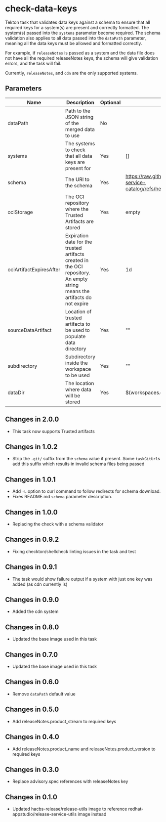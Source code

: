# check-data-keys

Tekton task that validates data keys against a schema to ensure that all required keys for a system(s) are present and correctly formatted. The system(s) passed into the `systems` parameter become required. The schema validation also applies to all data passed into the `dataPath` parameter, meaning all the data keys must be allowed and formatted correctly.

For example, if `releaseNotes` is passed as a system and the data file does not have all the required
releaseNotes keys, the schema will give validation errors, and the task will fail.

Currently, `releaseNotes`, and `cdn` are the only supported systems.

## Parameters

| Name                    | Description                                                                                                                | Optional | Default value                                                                                                    |
|-------------------------|----------------------------------------------------------------------------------------------------------------------------|----------|------------------------------------------------------------------------------------------------------------------|
| dataPath                | Path to the JSON string of the merged data to use                                                                          | No       |                                                                                                                  |
| systems                 | The systems to check that all data keys are present for                                                                    | Yes      | []                                                                                                               |
| schema                  | The URl to the schema                                                                                                      | Yes      | https://raw.githubusercontent.com/konflux-ci/release-service-catalog/refs/heads/development/schema/dataKeys.json |
| ociStorage              | The OCI repository where the Trusted Artifacts are stored                                                                  | Yes      | empty                                                                                                            |
| ociArtifactExpiresAfter | Expiration date for the trusted artifacts created in the OCI repository. An empty string means the artifacts do not expire | Yes      | 1d                                                                                                               |
| sourceDataArtifact      | Location of trusted artifacts to be used to populate data directory                                                        | Yes      | ""                                                                                                               |
| subdirectory            | Subdirectory inside the workspace to be used                                                                               | Yes      | ""                                                                                                               |
| dataDir                 | The location where data will be stored                                                                                     | Yes      | $(workspaces.data.path)                                                                                          |

## Changes in 2.0.0
* This task now supports Trusted artifacts

## Changes in 1.0.2
* Strip the `.git/` suffix from the `schema` value if present. Some `taskGitUrl`s add this suffix which results in invalid schema files being passed

## Changes in 1.0.1
* Add `-L` option to curl command to follow redirects for schema download.
* Fixes README.md `schema` parameter description.

## Changes in 1.0.0
* Replacing the check with a schema validator

## Changes in 0.9.2
* Fixing checkton/shellcheck linting issues in the task and test

## Changes in 0.9.1
* The task would show failure output if a system with just one key was added (as cdn currently is)

## Changes in 0.9.0
* Added the cdn system

## Changes in 0.8.0
* Updated the base image used in this task

## Changes in 0.7.0
* Updated the base image used in this task

## Changes in 0.6.0
* Remove `dataPath` default value

## Changes in 0.5.0
* Add releaseNotes.product_stream to required keys

## Changes in 0.4.0
* Add releaseNotes.product_name and releaseNotes.product_version to required keys

## Changes in 0.3.0
* Replace advisory.spec references with releaseNotes key

## Changes in 0.1.0
* Updated hacbs-release/release-utils image to reference redhat-appstudio/release-service-utils image instead
